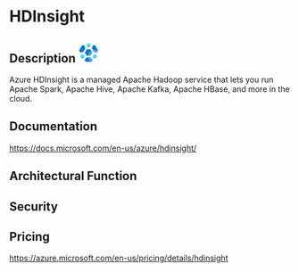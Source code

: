 # HDInsight                 



## Description											![product_picture](../img/HDInsight.svg)

Azure HDInsight is a managed Apache Hadoop service that lets you run Apache Spark, Apache Hive, Apache Kafka, Apache HBase, and more in the cloud.





## Documentation

https://docs.microsoft.com/en-us/azure/hdinsight/



## Architectural Function





## Security





## Pricing

https://azure.microsoft.com/en-us/pricing/details/hdinsight



